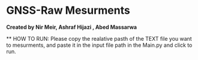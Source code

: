 # GNSS-Raw Mesurments

**Created by Nir Meir, Ashraf Hijazi , Abed Massarwa**

** HOW TO RUN:
Please copy the realative pasth of the TEXT file you want to mesurments, and paste it in the input file path
in the Main.py and click to run.
